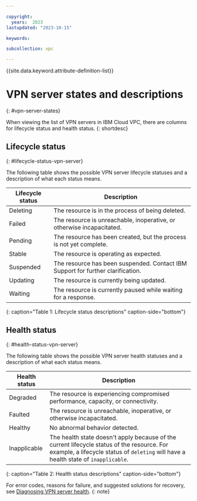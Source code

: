 ```yaml
---

copyright:
  years:  2023
lastupdated: "2023-10-15"

keywords:

subcollection: vpc

---
```


{{site.data.keyword.attribute-definition-list}}

# VPN server states and descriptions
{: #vpn-server-states}

When viewing the list of VPN servers in IBM Cloud VPC, there are columns for lifecycle status and health status.
{: shortdesc}

## Lifecycle status
{: #lifecycle-status-vpn-server}

The following table shows the possible VPN server lifecycle statuses and a description of what each status means.

|Lifecycle status|Description|
|----------------|-----------|
|Deleting        | The resource is in the process of being deleted.|
|Failed          | The resource is unreachable, inoperative, or otherwise incapacitated.|
|Pending         | The resource has been created, but the process is not yet complete.|
|Stable          | The resource is operating as expected.|
|Suspended       | The resource has been suspended. Contact IBM Support for further clarification.|
|Updating        | The resource is currently being updated.|
|Waiting         | The resource is currently paused while waiting for a response.|
{: caption="Table 1: Lifecycle status descriptions" caption-side="bottom"}

## Health status
{: #health-status-vpn-server}

The following table shows the possible VPN server health statuses and a description of what each status means.

|Health status|Description|
|----------------|-----------|
|Degraded        |The resource is experiencing compromised performance, capacity, or connectivity.|
|Faulted         |The resource is unreachable, inoperative, or otherwise incapacitated.|
|Healthy         |No abnormal behavior detected.|
|Inapplicable    |The health state doesn't apply because of the current lifecycle status of the resource. For example, a lifecycle status of `deleting` will have a health state of `inapplicable`.|
{: caption="Table 2: Health status descriptions" caption-side="bottom"}

For error codes, reasons for failure, and suggested solutions for recovery, see [Diagnosing VPN server health](/docs/vpc?topic=vpc-vpn-server-health).
{: note}
